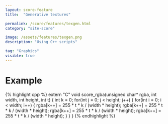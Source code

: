 ```yaml
---
layout: score-feature
title:  "Generative textures"

permalink: /score/features/texgen.html
category: "site-score"

image: /assets/features/texgen.png
description: "Using C++ scripts"

tag: "Graphics"
visible: true
---
```


# Example
{% highlight cpp %}
extern "C"
void score_rgba(unsigned char* rgba, int width, int height, int t)
{
  int k = 0;
  for(int j = 0; j < height; j++)
  {
    for(int i = 0; i < width; i++)
    {
      rgba[k++] = 255 * t * k / (width * height);
      rgba[k++] = 255 * t * k / (width * height);
      rgba[k++] = 255 * t * k / (width * height);
      rgba[k++] = 255 * t * k / (width * height);
    }
  }
}
{% endhighlight %}